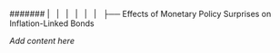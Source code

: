 ####### |   |   |   |   |   |   ├── Effects of Monetary Policy Surprises on Inflation-Linked Bonds

*Add content here*